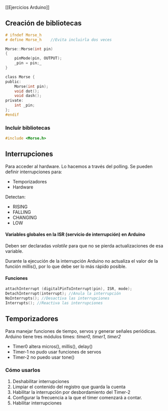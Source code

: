 [[Ejercicios Arduino]]
## Creación de bibliotecas
``` C
# ifndef Morse_h
# define Morse_h    //Evita incluirla dos veces

Morse::Morse(int pin)
{
	pinMode(pin, OUTPUT);
	_pin = pin;_
}

class Morse {
public:
	Morse(int pin);
	void dot();
	void dash();
private:
	int _pin;
};
#endif
```

### Incluir bibliotecas
```C
#include <Morse.h>
```


## Interrupciones
Para acceder al hardware. Lo hacemos a través del polling.
Se pueden definir interrupciones para:
- Temporizadores
- Hardware

Detectan:
- RISING
- FALLING
- CHANGING
- LOW

#### Variables globales en la ISR (servicio de interrupción) en Arduino
Deben ser declaradas *volatile* para que no se pierda actualizaciones de esa variable.


Durante la ejecución de la interrupción Arduino no actualiza el valor de la función millis(), por lo que debe ser lo más rápido posible.

#### Funciones

```C
attachInterrupt (digitalPinToInterrupt(pin), ISR, mode);
DetachInterrupt(interrupt); //Anula la interrupción
NoInterrupts(); //Desactiva las interrupciones
Interrupts(); //Reactiva las interrupciones
````


## Temporizadores
Para manejar funciones de tiempo, servos y generar señales periódicas.
Arduino tiene tres módulos times: *timer0, timer1, timer2*

- Timer0 altera micros(), millis(), delay()
- Timer-1 no pudo usar funciones de servos
- Timer-2 no puedo usar tone()

### Cómo usarlos
1. Deshabilitar interrupciones
2. Limpiar el contenido del registro que guarda la cuenta
3. Habilitar la interrupción por desbordamiento del Timer-2
4. Configurar la frecuencia a la que el timer comenzará a contar.
5. Habilitar interrupciones